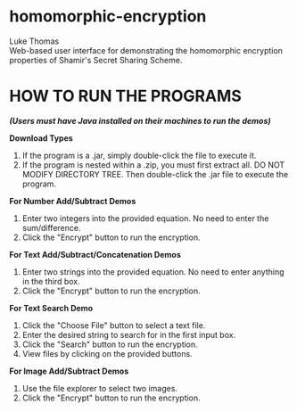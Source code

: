 # homomorphic-encryption
Luke Thomas</br>
Web-based user interface for demonstrating the homomorphic encryption properties of Shamir's Secret Sharing Scheme.

# HOW TO RUN THE PROGRAMS
***(Users must have Java installed on their machines to run the demos)***

**Download Types**
1. If the program is a .jar, simply double-click the file to execute it.
2. If the program is nested within a .zip, you must first extract all. DO NOT MODIFY DIRECTORY TREE. Then double-click the .jar file to execute the program.
        
**For Number Add/Subtract Demos**
1. Enter two integers into the provided equation. No need to enter the sum/difference.
2. Click the "Encrypt" button to run the encryption.

**For Text Add/Subtract/Concatenation Demos**
1. Enter two strings into the provided equation. No need to enter anything in the third box.
2. Click the "Encrypt" button to run the encryption.

**For Text Search Demo**
1. Click the "Choose File" button to select a text file.
2. Enter the desired string to search for in the first input box.
3. Click the "Search" button to run the encryption.
4. View files by clicking on the provided buttons.

**For Image Add/Subtract Demos**
1. Use the file explorer to select two images.
2. Click the "Encrypt" button to run the encryption.
